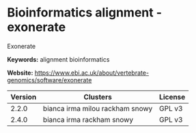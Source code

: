 # Bioinformatics alignment - exonerate

Exonerate

**Keywords:** alignment bioinformatics

**Website:** <https://www.ebi.ac.uk/about/vertebrate-genomics/software/exonerate>

| Version | Clusters | License |
| ------- | -------- | ------- |
| 2.2.0 | bianca irma milou rackham snowy | GPL v3 |
| 2.4.0 | bianca irma rackham snowy | GPL v3 |
